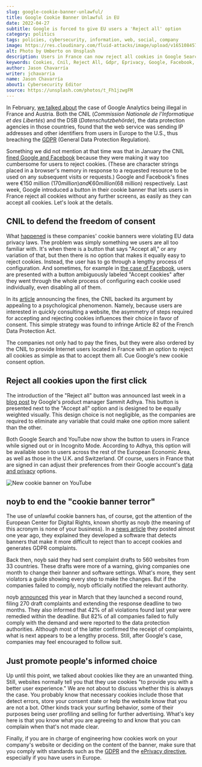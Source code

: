 ```yaml
---
slug: google-cookie-banner-unlawful/
title: Google Cookie Banner Unlawful in EU
date: 2022-04-27
subtitle: Google is forced to give EU users a 'Reject all' option
category: politics
tags: policies, cybersecurity, information, web, social, company
image: https://res.cloudinary.com/fluid-attacks/image/upload/v1651084575/blog/google-cookie-banner-unlawful/cover_cookie.webp
alt: Photo by Umberto on Unsplash
description: Users in France can now reject all cookies in Google Search and YouTube more easily after these services' banners were found to break EU data privacy laws.
keywords: Cookies, Cnil, Reject All, Gdpr, Eprivacy, Google, Facebook, Ethical Hacking, Pentesting
author: Jason Chavarría
writer: jchavarria
name: Jason Chavarría
about1: Cybersecurity Editor
source: https://unsplash.com/photos/t_Fh1jzwgFM
---
```


In February,
[we talked about](../google-analytics-illegal/) the case of Google Analytics
being illegal in France and Austria.
Both the CNIL
(*Commission Nationale de l'Informatique et des Libertés*)
and the DSB
(*Datenschutzbehörde*),
the data protection agencies in those countries,
found that the web service was sending IP addresses
and other identifiers from users in Europe to the U.S.,
thus breaching the [GDPR](../../compliance/gdpr/)
(General Data Protection Regulation).

Something we did not mention at that time was
that in January the CNIL [fined Google and Facebook](https://www.cnil.fr/en/cookies-cnil-fines-google-total-150-million-euros-and-facebook-60-million-euros-non-compliance)
because they were making it way too cumbersome
for users to reject cookies.
(These are character strings placed in a browser's memory
in response to a requested resource
to be used on any subsequent visits or requests.)
Google and Facebook's fines were €150 million ($170 million)
and €60 million ($68 million) respectively.
Last week,
Google introduced a button in their cookie banner
that lets users in France reject all cookies without any further screens,
as easily as they can accept all cookies.
Let's look at the details.

## CNIL to defend the freedom of consent

What [happened](https://www.theverge.com/2022/4/21/23035289/google-reject-all-cookie-button-eu-privacy-data-laws)
is these companies' cookie banners were violating EU data privacy laws.
The problem was simply something we users are all too familiar with.
It's when there is a button that says "Accept all,"
or any variation of that,
but then there is no option
that makes it equally easy to reject cookies.
Instead,
the user has to go through a lengthy process of configuration.
And sometimes,
for example in [the case of Facebook](https://www.dataprotectionreport.com/2022/02/rejecting-cookies-should-be-as-easy-as-accepting-cookies-new-sanctions-by-the-french-authority-cnil/),
users are presented with a button
ambiguously labeled "Accept cookies"
after they went through the whole process
of configuring each cookie used individually,
even disabling all of them.

In its [article](https://www.cnil.fr/en/cookies-cnil-fines-google-total-150-million-euros-and-facebook-60-million-euros-non-compliance)
announcing the fines,
the CNIL backed its argument
by appealing to a psychological phenomenon.
Namely,
because users are interested in quickly consulting a website,
the asymmetry of steps required for accepting
and rejecting cookies
influences their choice in favor of consent.
This simple strategy was found to infringe Article 82
of the French Data Protection Act.

The companies not only had to pay the fines,
but they were also ordered by the CNIL
to provide Internet users located in France
with an option to reject all cookies
as simple as that to accept them all.
Cue Google's new cookie consent option.

## Reject all cookies upon the first click

The introduction of the "Reject all" button was announced last week
in a [blog post](https://blog.google/around-the-globe/google-europe/new-cookie-choices-in-europe/)
by Google's product manager Sammit Adhya.
This button is presented next to the "Accept all" option
and is designed to be equally weighted visually.
This design choice is not negligible,
as the companies are required to eliminate any variable
that could make one option more salient than the other.

Both Google Search and YouTube now show the button to users in France
while signed out or in Incognito Mode.
According to Adhya,
this option will be available soon
to users across the rest of the European Economic Area,
as well as those in the U.K. and Switzerland.
Of course,
users in France that are signed in can adjust their preferences
from their Google account's [data and privacy](https://myaccount.google.com/data-and-privacy)
options.

<div class="imgblock">

![New cookie banner on YouTube](https://res.cloudinary.com/fluid-attacks/image/upload/v1651084752/blog/google-cookie-banner-unlawful/cookie-figure-1.webp)

</div>

## noyb to end the "cookie banner terror"

The use of unlawful cookie banners has,
of course,
got the attention of the European Center for Digital Rights,
known shortly as noyb
(the meaning of this acronym is none of your business).
In a [news article](https://noyb.eu/en/noyb-aims-end-cookie-banner-terror-and-issues-more-500-gdpr-complaints)
they posted almost one year ago,
they explained
they developed a software
that detects banners
that make it more difficult to reject
than to accept cookies
and generates GDPR complaints.

Back then,
noyb said they had sent complaint drafts to 560 websites from 33 countries.
These drafts were more of a warning,
giving companies one month to change their banner
and software settings.
What's more,
they sent violators a guide showing every step to make the changes.
But if the companies failed to comply,
noyb officially notified the relevant authority.

noyb [announced](https://noyb.eu/en/more-cookie-banners-go-second-wave-complaints-underway)
this year in March
that they launched a second round,
filing 270 draft complaints
and extending the response deadline to two months.
They also informed
that 42% of all violations found last year were remedied within the deadline.
But 82% of all companies failed to fully comply with the demand
and were reported to the data protection authorities.
Although most of the latter confirmed the receipt of complaints,
what is next appears to be a lengthy process.
Still,
after Google's case,
companies may feel encouraged to follow suit.

## Just promote people's informed choice

Up until this point,
we talked about cookies like they are an unwanted thing.
Still,
websites normally tell you that they use cookies
"to provide you with a better user experience."
We are not about to discuss whether this is always the case.
You probably know
that necessary cookies include those that detect errors,
store your consent state
or help the website know that you are not a bot.
Other kinds track your surfing behavior,
some of their purposes being user profiling
and selling for further advertising.
What's key here is that you know what you are agreeing to
and know that you can complain when that's not made clear.

Finally,
if you are in charge of engineering how cookies work
on your company's website
or deciding on the content of the banner,
make sure that you comply with standards
such as the [GDPR](https://docs.fluidattacks.com/criteria/compliance/gdpr)
and the [ePrivacy directive](https://docs.fluidattacks.com/criteria/compliance/eprivacy),
especially if you have users in Europe.

